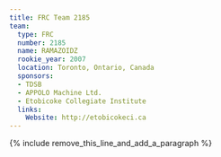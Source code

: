 ```yaml
---
title: FRC Team 2185
team:
  type: FRC
  number: 2185
  name: RAMAZOIDZ
  rookie_year: 2007
  location: Toronto, Ontario, Canada
  sponsors:
  - TDSB
  - APPOLO Machine Ltd.
  - Etobicoke Collegiate Institute
  links:
    Website: http://etobicokeci.ca
---
```


{% include remove_this_line_and_add_a_paragraph %}